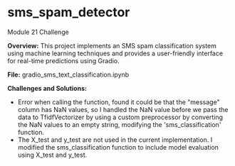 # sms_spam_detector
Module 21 Challenge


**Overview:**
This project implements an SMS spam classification system using machine learning techniques and provides a user-friendly interface for real-time predictions using Gradio.

**File:**
gradio_sms_text_classification.ipynb

**Challenges and Solutions:**
* Error when calling the function, found it could be that the "message" column has NaN values, so I handled the NaN value before we pass the data to TfidfVectorizer by using a custom preprocessor by converting the NaN values to an empty string, modifying the 'sms_classification' function.
* The X_test and y_test are not used in the current implementation. I modified the sms_classification function to include model evaluation using X_test and y_test.